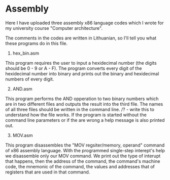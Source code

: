 # Assembly

Here I have uploaded three assembly x86 language codes which I wrote for my university course "Computer architecture".

The comments in the codes are written in Lithuanian, so I'll tell you what these programs do in this file.


1. hex_bin.asm

  This program requires the user to input a hexidecimal number (the digits should be 0 - 9 or A - F). 
  The program converts every digit of the hexidecimal number into binary and prints out the binary and hexidecimal numbers of every digit.
  
  
2. AND.asm

  This program performs the AND opperation to two binary numbers which are in two different files and outputs the result into the third file.
  The names of all three files should be written in the command line.
  /? - write this to understand how the file works.
  If the program is started without the command line parameters or if the are wrong a help message is also printed out.
  
  
3. MOV.asm

  This program disassembles the "MOV regsiter/memory, operand" command of x86 assembly language. 
  With the programmed single-step interept's help we disassemble only our MOV command.
  We print out the type of interupt that happens, then the address of the command, the command's machine code, the mnemonic of the command, the values and addresses that of registers that are used in that command. 
  
